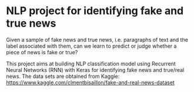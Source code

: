 # NLP project for identifying fake and true news

Given a sample of fake news and true news, i.e. paragraphs of text and the label associated with them, can we learn to predict or judge whether a piece of news is fake or true?

This project aims at building NLP classification model using Recurrent Neural Networks (RNN) with Keras for identifying fake news and true/real news. The data sets are obtained from Kaggle: https://www.kaggle.com/clmentbisaillon/fake-and-real-news-dataset
